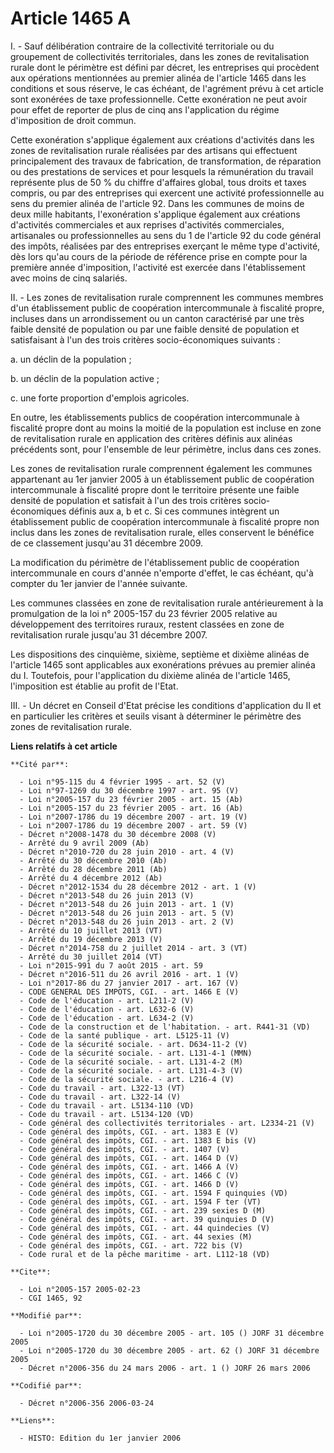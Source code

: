 # Article 1465 A

I. - Sauf délibération contraire de la collectivité territoriale ou du groupement de collectivités territoriales, dans les
zones de revitalisation rurale dont le périmètre est défini par décret, les entreprises qui procèdent aux opérations
mentionnées au premier alinéa de l'article 1465 dans les conditions et sous réserve, le cas échéant, de l'agrément prévu à
cet article sont exonérées de taxe professionnelle. Cette exonération ne peut avoir pour effet de reporter de plus de cinq
ans l'application du régime d'imposition de droit commun.

Cette exonération s'applique également aux créations d'activités dans les zones de revitalisation rurale réalisées par des
artisans qui effectuent principalement des travaux de fabrication, de transformation, de réparation ou des prestations de
services et pour lesquels la rémunération du travail représente plus de 50 % du chiffre d'affaires global, tous droits et
taxes compris, ou par des entreprises qui exercent une activité professionnelle au sens du premier alinéa de l'article 92.
Dans les communes de moins de deux mille habitants, l'exonération s'applique également aux créations d'activités commerciales
et aux reprises d'activités commerciales, artisanales ou professionnelles au sens du 1 de l'article 92 du code général des
impôts, réalisées par des entreprises exerçant le même type d'activité, dès lors qu'au cours de la période de référence prise
en compte pour la première année d'imposition, l'activité est exercée dans l'établissement avec moins de cinq salariés.

II. - Les zones de revitalisation rurale comprennent les communes membres d'un établissement public de coopération
intercommunale à fiscalité propre, incluses dans un arrondissement ou un canton caractérisé par une très faible densité de
population ou par une faible densité de population et satisfaisant à l'un des trois critères socio-économiques suivants :

a. un déclin de la population ;

b. un déclin de la population active ;

c. une forte proportion d'emplois agricoles.

En outre, les établissements publics de coopération intercommunale à fiscalité propre dont au moins la moitié de la
population est incluse en zone de revitalisation rurale en application des critères définis aux alinéas précédents sont, pour
l'ensemble de leur périmètre, inclus dans ces zones.

Les zones de revitalisation rurale comprennent également les communes appartenant au 1er janvier 2005 à un établissement
public de coopération intercommunale à fiscalité propre dont le territoire présente une faible densité de population et
satisfait à l'un des trois critères socio-économiques définis aux a, b et c. Si ces communes intègrent un établissement
public de coopération intercommunale à fiscalité propre non inclus dans les zones de revitalisation rurale, elles conservent
le bénéfice de ce classement jusqu'au 31 décembre 2009.

La modification du périmètre de l'établissement public de coopération intercommunale en cours d'année n'emporte d'effet, le
cas échéant, qu'à compter du 1er janvier de l'année suivante.

Les communes classées en zone de revitalisation rurale antérieurement à la promulgation de la loi n° 2005-157 du 23 février
2005 relative au développement des territoires ruraux, restent classées en zone de revitalisation rurale jusqu'au 31 décembre
2007.

Les dispositions des cinquième, sixième, septième et dixième alinéas de l'article 1465 sont applicables aux exonérations
prévues au premier alinéa du I. Toutefois, pour l'application du dixième alinéa de l'article 1465, l'imposition est établie
au profit de l'Etat.

III. - Un décret en Conseil d'Etat précise les conditions d'application du II et en particulier les critères et seuils visant
à déterminer le périmètre des zones de revitalisation rurale.

**Liens relatifs à cet article**

	**Cité par**:

	  - Loi n°95-115 du 4 février 1995 - art. 52 (V)
	  - Loi n°97-1269 du 30 décembre 1997 - art. 95 (V)
	  - Loi n°2005-157 du 23 février 2005 - art. 15 (Ab)
	  - Loi n°2005-157 du 23 février 2005 - art. 16 (Ab)
	  - Loi n°2007-1786 du 19 décembre 2007 - art. 19 (V)
	  - Loi n°2007-1786 du 19 décembre 2007 - art. 59 (V)
	  - Décret n°2008-1478 du 30 décembre 2008 (V)
	  - Arrêté du 9 avril 2009 (Ab)
	  - Décret n°2010-720 du 28 juin 2010 - art. 4 (V)
	  - Arrêté du 30 décembre 2010 (Ab)
	  - Arrêté du 28 décembre 2011 (Ab)
	  - Arrêté du 4 décembre 2012 (Ab)
	  - Décret n°2012-1534 du 28 décembre 2012 - art. 1 (V)
	  - Décret n°2013-548 du 26 juin 2013 (V)
	  - Décret n°2013-548 du 26 juin 2013 - art. 1 (V)
	  - Décret n°2013-548 du 26 juin 2013 - art. 5 (V)
	  - Décret n°2013-548 du 26 juin 2013 - art. 2 (V)
	  - Arrêté du 10 juillet 2013 (VT)
	  - Arrêté du 19 décembre 2013 (V)
	  - Décret n°2014-758 du 2 juillet 2014 - art. 3 (VT)
	  - Arrêté du 30 juillet 2014 (VT)
	  - Loi n°2015-991 du 7 août 2015 - art. 59
	  - Décret n°2016-511 du 26 avril 2016 - art. 1 (V)
	  - Loi n°2017-86 du 27 janvier 2017 - art. 167 (V)
	  - CODE GENERAL DES IMPOTS, CGI. - art. 1466 E (V)
	  - Code de l'éducation - art. L211-2 (V)
	  - Code de l'éducation - art. L632-6 (V)
	  - Code de l'éducation - art. L634-2 (V)
	  - Code de la construction et de l'habitation. - art. R441-31 (VD)
	  - Code de la santé publique - art. L5125-11 (V)
	  - Code de la sécurité sociale. - art. D634-11-2 (V)
	  - Code de la sécurité sociale. - art. L131-4-1 (MMN)
	  - Code de la sécurité sociale. - art. L131-4-2 (M)
	  - Code de la sécurité sociale. - art. L131-4-3 (V)
	  - Code de la sécurité sociale. - art. L216-4 (V)
	  - Code du travail - art. L322-13 (VT)
	  - Code du travail - art. L322-14 (V)
	  - Code du travail - art. L5134-110 (VD)
	  - Code du travail - art. L5134-120 (VD)
	  - Code général des collectivités territoriales - art. L2334-21 (V)
	  - Code général des impôts, CGI. - art. 1383 E (V)
	  - Code général des impôts, CGI. - art. 1383 E bis (V)
	  - Code général des impôts, CGI. - art. 1407 (V)
	  - Code général des impôts, CGI. - art. 1464 D (V)
	  - Code général des impôts, CGI. - art. 1466 A (V)
	  - Code général des impôts, CGI. - art. 1466 C (V)
	  - Code général des impôts, CGI. - art. 1466 D (V)
	  - Code général des impôts, CGI. - art. 1594 F quinquies (VD)
	  - Code général des impôts, CGI. - art. 1594 F ter (VT)
	  - Code général des impôts, CGI. - art. 239 sexies D (M)
	  - Code général des impôts, CGI. - art. 39 quinquies D (V)
	  - Code général des impôts, CGI. - art. 44 quindecies (V)
	  - Code général des impôts, CGI. - art. 44 sexies (M)
	  - Code général des impôts, CGI. - art. 722 bis (V)
	  - Code rural et de la pêche maritime - art. L112-18 (VD)

	**Cite**:

	  - Loi n°2005-157 2005-02-23
	  - CGI 1465, 92

	**Modifié par**:

	  - Loi n°2005-1720 du 30 décembre 2005 - art. 105 () JORF 31 décembre 2005
	  - Loi n°2005-1720 du 30 décembre 2005 - art. 62 () JORF 31 décembre 2005
	  - Décret n°2006-356 du 24 mars 2006 - art. 1 () JORF 26 mars 2006

	**Codifié par**:

	  - Décret n°2006-356 2006-03-24

	**Liens**:

	  - HISTO: Edition du 1er janvier 2006

